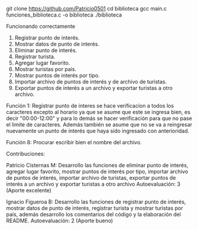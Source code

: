 git clone <https://github.com/Patricio0501>
cd biblioteca
gcc main.c funciones_biblioteca.c -o biblioteca
./biblioteca

Funcionando correctamente
1. Registrar punto de interés.
2. Mostrar datos de punto de interés.
3. Eliminar punto de interés.
4. Registrar turista.
5. Agregar lugar favorito.
6. Mostrar turistas por país.
7. Mostrar puntos de interés por tipo.
8. Importar archivo de puntos de interés y de archivo de turistas.
9. Exportar puntos de interés a un archivo y exportar turistas a otro archivo.

Función 1: Registrar punto de interes se hace verificacion a todos los caracteres excepto al horario ya que se asume que este se ingresa bien, es decir "00:00-12:00" y para lo demás se hacer verificación para que no pase el limite de caracteres. Además también se asume que no se va a reingresar nuevamente un punto de interés que haya sido ingresado con anterioridad. 

Función 8: Procurar escribir bien el nombre del archivo.

Contribuciones:

Patricio Cisternas M:
Desarrollo las funciones de eliminar punto de interés, agregar lugar favorito, mostrar puntos de interés por tipo, importar archivo de puntos de interés, importar archivo de turistas, exportar puntos de interés a un archivo y exportar turistas a otro archivo
Autoevaluación: 3 (Aporte excelente)

Ignacio Figueroa B:
Desarrollo las funciones de registrar punto de interés, mostrar datos de punto de interés, registrar turista y mostrar turistas por país, además desarrollo los comentarios del código y la elaboración del README.
Autoevaluación: 2 (Aporte bueno)


